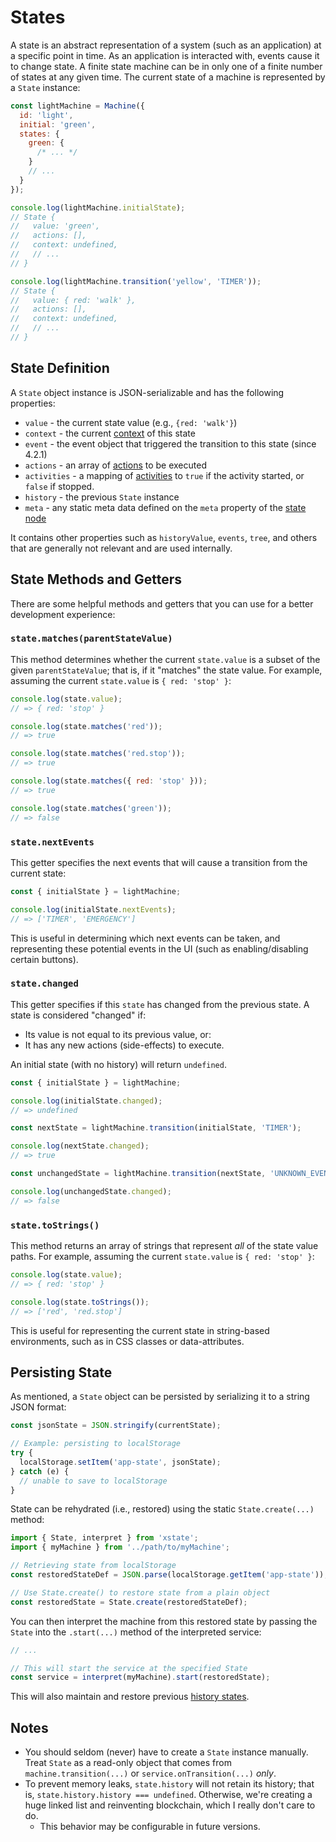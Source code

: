 # States

A state is an abstract representation of a system (such as an application) at a specific point in time. As an application is interacted with, events cause it to change state. A finite state machine can be in only one of a finite number of states at any given time. The current state of a machine is represented by a `State` instance:

```js
const lightMachine = Machine({
  id: 'light',
  initial: 'green',
  states: {
    green: {
      /* ... */
    }
    // ...
  }
});

console.log(lightMachine.initialState);
// State {
//   value: 'green',
//   actions: [],
//   context: undefined,
//   // ...
// }

console.log(lightMachine.transition('yellow', 'TIMER'));
// State {
//   value: { red: 'walk' },
//   actions: [],
//   context: undefined,
//   // ...
// }
```

## State Definition

A `State` object instance is JSON-serializable and has the following properties:

- `value` - the current state value (e.g., `{red: 'walk'}`)
- `context` - the current [context](./context.md) of this state
- `event` - the event object that triggered the transition to this state (since 4.2.1)
- `actions` - an array of [actions](./actions.md) to be executed
- `activities` - a mapping of [activities](./activities.md) to `true` if the activity started, or `false` if stopped.
- `history` - the previous `State` instance
- `meta` - any static meta data defined on the `meta` property of the [state node](./statenodes.md)

It contains other properties such as `historyValue`, `events`, `tree`, and others that are generally not relevant and are used internally.

## State Methods and Getters

There are some helpful methods and getters that you can use for a better development experience:

### `state.matches(parentStateValue)`

This method determines whether the current `state.value` is a subset of the given `parentStateValue`; that is, if it "matches" the state value. For example, assuming the current `state.value` is `{ red: 'stop' }`:

```js
console.log(state.value);
// => { red: 'stop' }

console.log(state.matches('red'));
// => true

console.log(state.matches('red.stop'));
// => true

console.log(state.matches({ red: 'stop' }));
// => true

console.log(state.matches('green'));
// => false
```

### `state.nextEvents`

This getter specifies the next events that will cause a transition from the current state:

```js
const { initialState } = lightMachine;

console.log(initialState.nextEvents);
// => ['TIMER', 'EMERGENCY']
```

This is useful in determining which next events can be taken, and representing these potential events in the UI (such as enabling/disabling certain buttons).

### `state.changed`

This getter specifies if this `state` has changed from the previous state. A state is considered "changed" if:

- Its value is not equal to its previous value, or:
- It has any new actions (side-effects) to execute.

An initial state (with no history) will return `undefined`.

```js
const { initialState } = lightMachine;

console.log(initialState.changed);
// => undefined

const nextState = lightMachine.transition(initialState, 'TIMER');

console.log(nextState.changed);
// => true

const unchangedState = lightMachine.transition(nextState, 'UNKNOWN_EVENT');

console.log(unchangedState.changed);
// => false
```

### `state.toStrings()`

This method returns an array of strings that represent _all_ of the state value paths. For example, assuming the current `state.value` is `{ red: 'stop' }`:

```js
console.log(state.value);
// => { red: 'stop' }

console.log(state.toStrings());
// => ['red', 'red.stop']
```

This is useful for representing the current state in string-based environments, such as in CSS classes or data-attributes.

## Persisting State

As mentioned, a `State` object can be persisted by serializing it to a string JSON format:

```js
const jsonState = JSON.stringify(currentState);

// Example: persisting to localStorage
try {
  localStorage.setItem('app-state', jsonState);
} catch (e) {
  // unable to save to localStorage
}
```

State can be rehydrated (i.e., restored) using the static `State.create(...)` method:

```js
import { State, interpret } from 'xstate';
import { myMachine } from '../path/to/myMachine';

// Retrieving state from localStorage
const restoredStateDef = JSON.parse(localStorage.getItem('app-state'));

// Use State.create() to restore state from a plain object
const restoredState = State.create(restoredStateDef);
```

You can then interpret the machine from this restored state by passing the `State` into the `.start(...)` method of the interpreted service:

```js
// ...

// This will start the service at the specified State
const service = interpret(myMachine).start(restoredState);
```

This will also maintain and restore previous [history states](./history.md).

## Notes

- You should seldom (never) have to create a `State` instance manually. Treat `State` as a read-only object that comes from `machine.transition(...)` or `service.onTransition(...)` _only_.
- To prevent memory leaks, `state.history` will not retain its history; that is, `state.history.history === undefined`. Otherwise, we're creating a huge linked list and reinventing blockchain, which I really don't care to do.
  - This behavior may be configurable in future versions.
